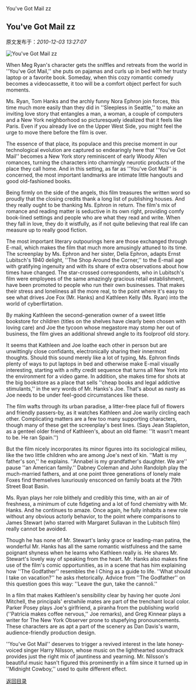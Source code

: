 You&#039;ve Got Mail zz
## You&#039;ve Got Mail zz

 原文发布于：*2010-12-03 13:27:07*

![You&#039;ve&nbsp;<wbr>Got&nbsp;<wbr>Mail&nbsp;<wbr>zz](http&#58;//hiphotos.baidu.com/willsteed/pic/item/bded81fde516a43c09244db5.jpg)

When Meg Ryan's character gets the sniffles and retreats from
the world in ''You've Got Mail,'' she puts on pajamas and curls up
in bed with her trusty laptop or a favorite book. Someday, when
this cozy romantic comedy becomes a videocassette, it too will be a
comfort object perfect for such moments.

Ms. Ryan, Tom Hanks and the archly funny Nora Ephron join
forces, this time much more easily than they did in ''Sleepless in
Seattle,'' to make an inviting love story that entangles a man, a
woman, a couple of computers and a New York neighborhood so
picturesquely idealized that it feels like Paris. Even if you
already live on the Upper West Side, you might feel the urge to
move there before the film is over.

The essence of that place, its populace and this precise moment
in our technological evolution are captured so endearingly here
that ''You've Got Mail'' becomes a New York story reminiscent of
early Woody Allen romances, turning the characters into charmingly
neurotic products of the place they call home. And in this setting,
as far as ''You've Got Mail'' is concerned, the most important
landmarks are intimate little hangouts and good old-fashioned
books.

Being firmly on the side of the angels, this film treasures the
written word so proudly that the closing credits thank a long list
of publishing houses. And they really ought to be thanking Ms.
Ephron in return. The film's mix of romance and reading matter is
seductive in its own right, providing comfy book-lined settings and
people who are what they read and write. When they fall in love,
they do it wistfully, as if not quite believing that real life can
measure up to really good fiction.

The most important literary outpourings here are those exchanged
through E-mail, which makes the film that much more amusingly
attuned to its time. The screenplay by Ms. Ephron and her sister,
Delia Ephron, adapts Ernst Lubitsch's 1940 delight, ''The Shop
Around the Corner,'' to the E-mail age with gratifying ingenuity
and with its share of extra observations about how times have
changed. The star-crossed correspondents, who in Lubitsch's film
were employees of the same amazingly gracious retail establishment,
have been promoted to people who run their own businesses. That
makes their stress and loneliness all the more real, to the point
where it's easy to see what drives Joe Fox (Mr. Hanks) and Kathleen
Kelly (Ms. Ryan) into the world of cyberflirtation.

By making Kathleen the second-generation owner of a sweet little
bookstore for children (titles on the shelves have clearly been
chosen with loving care) and Joe the tycoon whose megastore may
stomp her out of business, the film gives an additional shrewd
angle to its foolproof old story.

It seems that Kathleen and Joe loathe each other in person but
are unwittingly close confidants, electronically sharing their
innermost thoughts. Should this sound merely like a lot of typing,
Ms. Ephron finds plenty of ways to put laptops in bed and otherwise
make E-mail visually interesting, starting with a nifty credit
sequence that turns all New York into the environment for a video
game. In addition, she makes time for shots at the big bookstore as
a place that sells ''cheap books and legal addictive stimulants,''
in the wry words of Mr. Hanks's Joe. That's about as nasty as Joe
needs to be under feel-good circumstances like these.

The film wafts through its urban paradise, a litter-free place
full of flowers and friendly passers-by, as it watches Kathleen and
Joe warily circling each other. Complicating matters are a few too
many supporting characters, though many of these get the
screenplay's best lines. (Says Jean Stapleton, as a genteel older
friend of Kathleen's, about an old flame&#58; ''It
wasn't meant to be. He ran Spain.'')

But the film nicely incorporates its minor figures into its
sociological milieu, like the two little children who are among
Joe's next of kin. ''Matt is my father's son,'' he explains.
''Annabel is my grandfather's daughter. We are'' pause ''an
American family.'' Dabney Coleman and John Randolph play the
much-married fathers, and at one point three generations of lonely
male Foxes find themselves luxuriously ensconced on family boats at
the 79th Street Boat Basin.

Ms. Ryan plays her role blithely and credibly this time, with an
air of freshness, a minimum of cute fidgeting and a lot of fond
chemistry with Mr. Hanks. And he continues to amaze. Once again, he
fully inhabits a new role without any obvious actorly behavior, to
the point where comparisons to James Stewart (who starred with
Margaret Sullavan in the Lubitsch film) really cannot be
avoided.

Though he has none of Mr. Stewart's lanky grace or leading-man
patina, the wonderful Mr. Hanks has all the same romantic
wistfulness and the same poignant shyness when he learns who
Kathleen really is. He shares Mr. Stewart's lovely way of speaking
from the heart. Mr. Hanks also makes fine use of the film's comic
opportunities, as in a scene that has him explaining how ''The
Godfather'' resembles the I Ching as a guide to life. ''What should
I take on vacation?'' he asks rhetorically. Advice from ''The
Godfather'' on this question goes this way&#58; ''Leave
the gun, take the cannoli.''

In a film that makes Kathleen's sensibility clear by having her
quote Joni Mitchell, the principals' erstwhile mates are part of
the trenchant local color. Parker Posey plays Joe's girlfriend, a
piranha from the publishing world (''Patricia makes coffee
nervous,'' Joe remarks), and Greg Kinnear plays a writer for The
New York Observer prone to stupefying pronouncements. These
characters are as apt a part of the scenery as Dan Davis's warm,
audience-friendly production design.

''You've Got Mail'' deserves to trigger a revived interest in
the late honey-voiced singer Harry Nilsson, whose music on the
lighthearted soundtrack provides just the right mix of jauntiness
and yearning. Mr. Nilsson's beautiful music hasn't figured this
prominently in a film since it turned up in ''Midnight Cowboy,''
used to quite different effect.

[返回目录](index.html)
